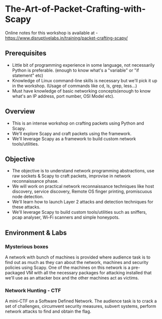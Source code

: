 # The-Art-of-Packet-Crafting-with-Scapy

Online notes for this workshop is available at - https://www.disruptivelabs.in/training/packet-crafting-scapy/

## Prerequisites
- Little bit of programming experience in some language, not necessarily Python is preferable. (enough to know what's a "variable" or "if statement" etc)
- Knowledge of Linux command-line skills is necessary but we'll pick it up in the workshop. (Usage of commands like cd, ls, grep, less...)
- Must have knowledge of basic networking concepts(enough to know what's an IP address, port number, OSI Model etc).

## Overview
- This is an intense workshop on crafting packets using Python and Scapy.
- We'll explore Scapy and craft packets using the framework.
- We'll leverage Scapy as a framework to build custom network tools/utilities.

## Objective
- The objective is to understand network programming abstractions, use raw sockets & Scapy to craft packets, improvise in network reconnaissance phase.
- We will work on practical network reconnaissance techniques like host discovery, service discovery, Remote OS finger printing, promiscuous node detection.
- We'll learn how to launch Layer 2 attacks and detection techniques for these attacks.
- We'll leverage Scapy to build custom tools/utilities such as sniffers, pcap analyser, Wi-Fi scanners and simple honeypots.

## Environment & Labs

### Mysterious boxes
A network with bunch of machines is provided where audience task is to find out as much as they can about the network, machines and security policies using Scapy.
One of the machines on this network is a pre-packaged VM with all the necessary packages for attacking installed that we'll use as an attacker box and the other machines act as victims.

### Network Hunting - CTF
A mini-CTF on a Software Defined Network. The audience task is to crack a set of challenges, circumvent security measures, subvert systems, perform network attacks to find and obtain the flag.
